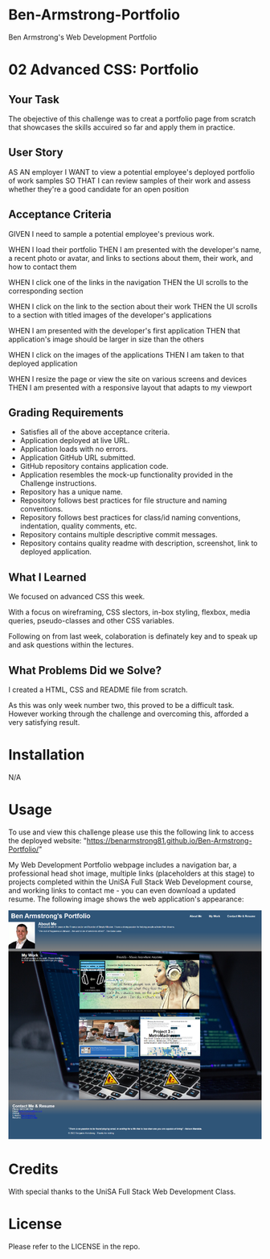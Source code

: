 # Ben-Armstrong-Portfolio
Ben Armstrong's Web Development Portfolio
# 02 Advanced CSS: Portfolio

## Your Task

The obejective of this challenge was to creat a portfolio page from scratch that showcases the skills accuired so far and apply them in practice.

## User Story
AS AN employer
I WANT to view a potential employee's deployed portfolio of work samples
SO THAT I can review samples of their work and assess whether they're a good candidate for an open position


## Acceptance Criteria
GIVEN I need to sample a potential employee's previous work.

WHEN I load their portfolio
THEN I am presented with the developer's name, a recent photo or avatar, and links to sections about them, their work, and how to contact them

WHEN I click one of the links in the navigation
THEN the UI scrolls to the corresponding section

WHEN I click on the link to the section about their work
THEN the UI scrolls to a section with titled images of the developer's applications

WHEN I am presented with the developer's first application
THEN that application's image should be larger in size than the others

WHEN I click on the images of the applications
THEN I am taken to that deployed application

WHEN I resize the page or view the site on various screens and devices
THEN I am presented with a responsive layout that adapts to my viewport

## Grading Requirements
* Satisfies all of the above acceptance criteria.
* Application deployed at live URL.
* Application loads with no errors.
* Application GitHub URL submitted.
* GitHub repository contains application code.
* Application resembles the mock-up functionality provided in the Challenge instructions.
* Repository has a unique name.
* Repository follows best practices for file structure and naming conventions.
* Repository follows best practices for class/id naming conventions, indentation, quality comments, etc.
* Repository contains multiple descriptive commit messages.
* Repository contains quality readme with description, screenshot, link to deployed application.

## What I Learned
  We focused on advanced CSS this week.
  
  With a focus on wireframing, CSS slectors, in-box styling, flexbox, media queries, pseudo-classes and other CSS variables. 

  Following on from last week, colaboration is definately key and to speak up and ask questions within the lectures.

  ## What Problems Did we Solve?
  I created a HTML, CSS and README file from scratch. 
  
  As this was only week number two, this proved to be a difficult task. However working through the challenge and overcoming this, afforded a very satisfying result.

# Installation

N/A

# Usage
To use and view this challenge please use this the following link to access the deployed website: "https://benarmstrong81.github.io/Ben-Armstrong-Portfolio/" 

My Web Development Portfolio webpage includes a navigation bar, a professional head shot image, multiple links (placeholders at this stage) to projects completed within the UniSA Full Stack Web Development course, and working links to contact me - you can even download a updated resume.
The following image shows the web application's appearance:

![My Web Development Portfolio webpage includes a navigation bar, a professional head shot image, multiple links (placeholders at this stage) to projects completed within the UniSA Full Stack Web Development course, and working links to contact me - even download an updated resume.](./Images/ForReadmeFile.PNG)

# Credits
With special thanks to the UniSA Full Stack Web Development Class.

# License

Please refer to the LICENSE in the repo.